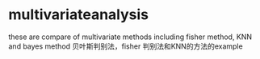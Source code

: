 # multivariateanalysis
these are compare of multivariate methods including fisher method, KNN and bayes method
贝叶斯判别法，fisher 判别法和KNN的方法的example
